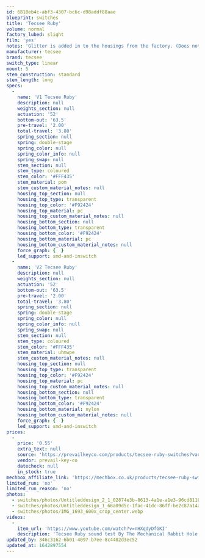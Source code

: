 ```yaml
---
id: 6810eb4c-abf3-4307-bc6c-d98addf88aae
blueprint: switches
title: 'Tecsee Ruby'
volume: normal
factory_lubed: slight
film: 'yes'
notes: 'Glitter is added in to the housings from the factory. (Does not impact sound or feel.)'
manufacturer: tecsee
brand: tecsee
switch_type: linear
mount: 5
stem_construction: standard
stem_length: long
specs:
  -
    name: 'V1 Tecsee Ruby'
    description: null
    weights_section: null
    actuation: '52'
    bottom-out: '63.5'
    pre-travel: '2.00'
    total-travel: '3.80'
    spring_section: null
    spring: double-stage
    spring_color: null
    spring_color_info: null
    spring_swap: null
    stem_section: null
    stem_type: coloured
    stem_color: '#FFF435'
    stem_material: pom
    stem_custom_material_notes: null
    housing_top_section: null
    housing_top_type: transparent
    housing_top_color: '#F92424'
    housing_top_material: pc
    housing_top_custom_material_notes: null
    housing_bottom_section: null
    housing_bottom_type: transparent
    housing_bottom_color: '#F92424'
    housing_bottom_material: pc
    housing_bottom_custom_material_notes: null
    force_graph: {  }
    led_support: smd-and-inswitch
  -
    name: 'V2 Tecsee Ruby'
    description: null
    weights_section: null
    actuation: '52'
    bottom-out: '63.5'
    pre-travel: '2.00'
    total-travel: '3.80'
    spring_section: null
    spring: double-stage
    spring_color: null
    spring_color_info: null
    spring_swap: null
    stem_section: null
    stem_type: coloured
    stem_color: '#FFF435'
    stem_material: uhmwpe
    stem_custom_material_notes: null
    housing_top_section: null
    housing_top_type: transparent
    housing_top_color: '#F92424'
    housing_top_material: pc
    housing_top_custom_material_notes: null
    housing_bottom_section: null
    housing_bottom_type: transparent
    housing_bottom_color: '#F92424'
    housing_bottom_material: nylon
    housing_bottom_custom_material_notes: null
    force_graph: {  }
    led_support: smd-and-inswitch
prices:
  -
    price: '0.55'
    extra_text: null
    source: 'https://prevailkeyco.com/products/tecsee-ruby-switches?variant=40386311585943'
    vendor: prevail-key-co
    datecheck: null
    in_stock: true
mechbox_affiliate_link: 'https://mechbox.co.uk/products/tecsee-ruby-switch?variant=40143801942178'
limited_run: 'no'
limited_run_reason: 'no'
photos:
  - switches/photos/Untitleddesign_2_1_02874e3b-8613-4a1e-a1e3-96cd81189ca4_600x_crop_center.webp
  - switches/photos/Untitleddesign_1_66a09d5c-1fac-41dc-86ff-be2c87a14a5d_600x_crop_center.webp
  - switches/photos/IMG_1693_600x_crop_center.webp
videos:
  -
    item_url: 'https://www.youtube.com/watch?v=nHXqdyDfGKI'
    description: 'Tecsee Ruby sound test By The Mechanical Rabbit Hole'
updated_by: 346c3162-6b01-4097-b7ee-8c4482d3ec52
updated_at: 1642897554
---
```

